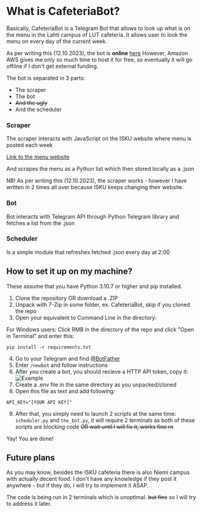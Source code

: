 # What is CafeteriaBot?
Basically, CafeteriaBot is a Telegram Bot that allows to look up what is on the menu in the Lahti campus of LUT cafeteria.
It allows user to look the menu on every day of the current week.

As per writing this (12.10.2023), the bot is **online** [here](https://t.me/lahti_cafeteria_bot)
However, Amazon AWS gives me only so much time to host it for free, so eventually it will go offilne if I don't get external funding.

The bot is separated in 3 parts:

* The scraper
* The bot
* ~~And the ugly~~
* And the scheduler

### Scraper

The scraper interacts with JavaScript on the ISKU website where menu is posted each week 

[Link to the menu website](https://www.compass-group.fi/ravintolat-ja-ruokalistat/foodco/kaupungit/lahti/isku-center/)

And scrapes the menu as a Python list wihich then stored locally as a .json

NB! As per writing this (12.10.2023), the scraper works - however I have written in 2 times all over because ISKU keeps changing their website.

### Bot

Bot interacts with Telegram API through Python Telegram library and fetches a list from the .json

### Scheduler

Is a simple module that refreshes fetched .json every day at 2:00

## How to set it up on my machine?

These assume that you have Python 3.10.7 or higher and pip installed.

1. Clone the repository OR download a .ZIP
2. Unpack with 7-Zip in some folder, ex. CafeteriaBot, skip if you cloned the repo
3. Open your equivalent to Command Line in the directory:

For Windows users: Click RMB in the directory of the repo and click "Open in Terminal"
and enter this:
```
pip install -r requirements.txt
```
4. Go to your Telegram and find [@BotFather](https://t.me/BotFather) 
5. Enter ```/newbot``` and follow instructions
6. After you create a bot, you should recieve a HTTP API token, copy it: 
![Example](https://github.com/Login1990/CafeteriaBot/assets/79404334/fde9e0cb-f030-4369-bb22-97f7b3e1a71e)
7. Create a .env file in the same directory as you unpacked/cloned
8. Open this file as text and add following:
```
API_KEY="[YOUR API KEY]"
```
9. After that, you simply need to launch 2 scripts at the same time: ```scheduler.py``` and ```the_bot.py```, it will require 2 terminals as both of these scripts are blocking code
~~OR wait until I will fix it, works fine rn~~

Yay! You are done!

## Future plans

As you may know, besides the ISKU cafeteria there is also Niemi campus with actually decent food. I don't have any knowledge if they post it anywhere - but if they do, I will try to implement it ASAP.

The code is being run in 2 terminals which is unoptimal. ~~but fine~~ so I will try to address it later.
